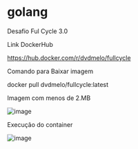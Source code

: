 # golang
Desafio Ful Cycle 3.0

Link DockerHub

https://hub.docker.com/r/dvdmelo/fullcycle

Comando para Baixar imagem 

docker pull dvdmelo/fullcycle:latest

Imagem com menos de 2.MB

![image](https://github.com/user-attachments/assets/3dad1c9c-c9a0-4b71-b30a-8eaa4e6fda34)




Execução do container

![image](https://github.com/user-attachments/assets/411992b6-c551-4e3d-80c8-effb4e02282d)


